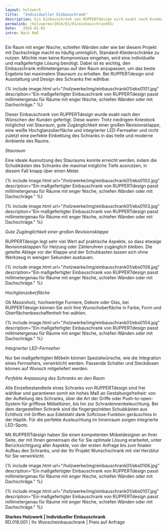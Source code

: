 ```yaml
---
layout: holzwerk
title:  "Individueller Einbauschrank"
description: Ein Einbauschrank von RUPPERTdesign wird exakt nach Kundenwunsch gefertigt.
permalink: /holzwerke/2016/01/01/einbauschrank01/
date:   2016-01-01
intro: Nach Maß
---
```




Ein Raum mit enger Nische, schiefen Wänden oder wie bei diesem Projekt mit Dachschräge macht es häufig unmöglich, 
Standard-Kleiderschränke zu nutzen. Möchte man keine Kompromisse eingehen, 
wird eine individuelle und maßgefertigte Lösung benötigt. 
Dabei ist es wichtig, den Einbauschrank millimetergenau auf den Raum anzupassen, 
um das beste Ergebnis bei maximalem Stauraum zu erhalten. 
Bei RUPPERTdesign sind Ausstattung und Design des Schranks frei wählbar. 


{% include image.html url="/holzwerke/img/einbauschrank01/ebs0101.jpg" description="Ein maßgefertigter Einbauschrank von RUPPERTdesign passt millimetergenau für Räume mit enger Nische, schiefen Wänden oder mit Dachschräge." %}




Dieser Einbauschrank von RUPPERTdesign wurde exakt nach den Wünschen der Kunden gefertigt. 
Diese waren: Trotz niedrigem Kniestock möglichst viel Stauraum, 
gute Zugänglichkeit einer großen Revisionsklappe, 
eine weiße Hochglanzoberfläche und integrierter LED-Fernseher und nicht zuletzt eine perfekte Einbettung des Schranks in das helle und moderne Ambiente des Raums.

*Stauraum*

Eine ideale Ausnutzung des Stauraums konnte erreicht werden, 
indem die Schubkästen des Schranks die maximal mögliche Tiefe ausnutzen, in diesem Fall knapp über einen Meter.


{% include image.html url="/holzwerke/img/einbauschrank01/ebs0102.jpg" description="Ein maßgefertigter Einbauschrank von RUPPERTdesign passt millimetergenau für Räume mit enger Nische, schiefen Wänden oder mit Dachschräge." %}


{% include image.html url="/holzwerke/img/einbauschrank01/ebs0103.jpg" description="Ein maßgefertigter Einbauschrank von RUPPERTdesign passt millimetergenau für Räume mit enger Nische, schiefen Wänden oder mit Dachschräge." %}

*Gute Zugänglichkeit einer großen Revisionsklappe*

RUPPERTdesign legt sehr viel Wert auf praktische Aspekte, 
so dass etwaige Revisionsklappen für Heizung oder Zähleruhren zugänglich bleiben. 
Die geteilte Ablage vor der Klappe und der Schubkasten lassen sich ohne Werkzeug in wenigen Sekunden ausbauen.


{% include image.html url="/holzwerke/img/einbauschrank01/ebs0108.jpg" description="Ein maßgefertigter Einbauschrank von RUPPERTdesign passt millimetergenau für Räume mit enger Nische, schiefen Wänden oder mit Dachschräge." %}



*Hochglanzoberfläche*

Ob Massivholz, hochwertige Furniere, Dekore oder Glas, 
bei RUPPERTdesign können Sie sich Ihre Wunschoberfläche in Farbe, Form und Oberflächenbeschaffenheit frei wählen.

{% include image.html url="/holzwerke/img/einbauschrank01/ebs0104.jpg" description="Ein maßgefertigter Einbauschrank von RUPPERTdesign passt millimetergenau für Räume mit enger Nische, schiefen Wänden oder mit Dachschräge." %}


*Integrierter LED-Fernseher*

Nur bei maßgefertigten Möbeln können Spezialwünsche, 
wie die Integration eines Fernsehers, verwirklicht werden. Passende Schalter und Steckdosen können auf Wunsch mitgeliefert werden.


*Perfekte Anpassung des Schranks an den Raum*

Alle Einzelbestandteile eines Schranks von RUPPERTdesign sind frei wählbar und garantieren somit ein hohes Maß an Gestaltungsfreiheit: von der Aufteilung des Schranks, über die Art der Griffe oder Push-to-open-System für grifflose Möbeltüren, bis hin zur Schrankinnenbeleuchtung. Bei dem dargestellten Schrank sind die fingergezinkten Schubkästen aus Echtholz mit Griffen aus Edelstahl dank Softclose-Funktion geräuschlos in der Haptik. Für die perfekte Ausleuchtung im Innenraum sorgen integrierte LED-Spots. 

Mit RUPPERTdesign haben Sie einen kompetenten Möbeldesigner an Ihrer Seite, 
der mit Ihnen gemeinsam die für Sie optimale Lösung erarbeitet, 
unter Berücksichtigung aller Aspekte, von der ersten Anfrage bis zum finalen Aufbau des Schranks, 
und der Ihr Projekt Wunschschrank mit viel Herzblut für Sie verwirklicht.  

{% include image.html url="/holzwerke/img/einbauschrank01/ebs0106.jpg" description="Ein maßgefertigter Einbauschrank von RUPPERTdesign passt millimetergenau für Räume mit enger Nische, schiefen Wänden oder mit Dachschräge." %}

{% include image.html url="/holzwerke/img/einbauschrank01/ebs0107.jpg" description="Ein maßgefertigter Einbauschrank von RUPPERTdesign passt millimetergenau für Räume mit enger Nische, schiefen Wänden oder mit Dachschräge." %}


  

**Starkes Holzwerk \| Individueller Einbauschrank**    
RD.016.001  \|  Ihr Wunscheinbauschrank  \|  Preis auf Anfrage
